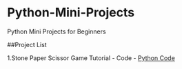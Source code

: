 # Python-Mini-Projects
Python Mini Projects for Beginners

##Project List

1.Stone Paper Scissor Game
  Tutorial - []()
  Code - [Python Code](https://github.com/amolambkar/Python-Mini-Projects/tree/main/Stone%20Paper%20Scissor)
